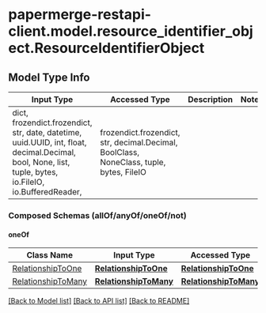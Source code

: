 # papermerge-restapi-client.model.resource_identifier_object.ResourceIdentifierObject

## Model Type Info
Input Type | Accessed Type | Description | Notes
------------ | ------------- | ------------- | -------------
dict, frozendict.frozendict, str, date, datetime, uuid.UUID, int, float, decimal.Decimal, bool, None, list, tuple, bytes, io.FileIO, io.BufferedReader,  | frozendict.frozendict, str, decimal.Decimal, BoolClass, NoneClass, tuple, bytes, FileIO |  | 

### Composed Schemas (allOf/anyOf/oneOf/not)
#### oneOf
Class Name | Input Type | Accessed Type | Description | Notes
------------- | ------------- | ------------- | ------------- | -------------
[RelationshipToOne](RelationshipToOne.md) | [**RelationshipToOne**](RelationshipToOne.md) | [**RelationshipToOne**](RelationshipToOne.md) |  | 
[RelationshipToMany](RelationshipToMany.md) | [**RelationshipToMany**](RelationshipToMany.md) | [**RelationshipToMany**](RelationshipToMany.md) |  | 

[[Back to Model list]](../../README.md#documentation-for-models) [[Back to API list]](../../README.md#documentation-for-api-endpoints) [[Back to README]](../../README.md)

